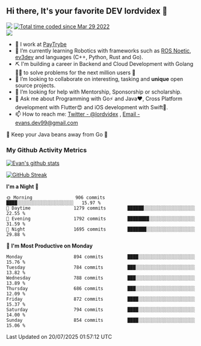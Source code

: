 ## Hi there, It's your favorite DEV lordvidex 👋
<img src="https://komarev.com/ghpvc/?username=lordvidex&label=Views&color=blue&style=plastic" /> <a href="https://wakatime.com/@0e56db35-d16b-410a-acc0-4085055304bf"><img src="https://wakatime.com/badge/user/0e56db35-d16b-410a-acc0-4085055304bf.svg" alt="Total time coded since Mar 29 2022" /></a>  
![](https://github-profile-trophy.vercel.app/?username=lordvidex)
- 🔭 I work at [PayTrybe](https://www.paytrybe.com)
- 🌱 I’m currently learning Robotics with frameworks such as [ROS Noetic](ros.org), [ev3dev](www.ev3dev.org) and languages (C++, Python, Rust and Go).
- ⛏️ I'm building a career in Backend and Cloud Development with Golang 🧙🏼 to solve problems for the next million users 🤌
- 👯 I’m looking to collaborate on interesting, tasking and **unique** open source projects.
- 🤔 I’m looking for help with Mentorship, Sponsorship or scholarship.
- 💬 Ask me about Programming with Go⚡️ and Java❤️, Cross Platform development with Flutter😍 and iOS development with Swift🚀.
- 📫 How to reach me: [Twitter - @lordvidex](https://twitter.com/lordvidex) , [Email - evans.dev99@gmail.com](mailto:evans.dev99@gmail.com?body=Hello%20Evans,)
  
    
🎤 Keep your Java beans away from Go 🌚
  
  
### My Github Activity Metrics
<div>
<!-- <a href="https://github.com/lordvidex">
  <img src="https://github-readme-stats.vercel.app/api/top-langs/?username=lordvidex&theme=light" />
</a>    -->
<!-- [![Top Langs](https://github-readme-stats.vercel.app/api/top-langs/?username=lordvidex)](https://github.com/lordvidex/)  -->
<a href="https://github.com/lordvidex">
 <img src="https://github-readme-stats.vercel.app/api?username=lordvidex&show_icons=true&theme=light&line_height=27" alt="Evan's github stats"/>
</a>
</div>

[![GitHub Streak](https://github-readme-streak-stats.herokuapp.com?user=lordvidex&theme=github-dark&hide_border=true)](https://git.io/streak-stats)

<!--
  <a href="https://github.com/iampawan/FlutterExampleApps">
    <img align="center" src="https://github-readme-stats.vercel.app/api/pin/?username=iampawan&repo=FlutterExampleApps&theme=light" />

  </a>
  <a href="https://github.com/iampawan/VelocityX">
   <img align="center" src="https://github-readme-stats.vercel.app/api/pin/?username=iampawan&repo=VelocityX&theme=light" />
  </a>
-->
<!--START_SECTION:waka-->
**I'm a Night 🦉** 

```text
🌞 Morning                906 commits         ████░░░░░░░░░░░░░░░░░░░░░   15.97 % 
🌆 Daytime                1279 commits        ██████░░░░░░░░░░░░░░░░░░░   22.55 % 
🌃 Evening                1792 commits        ████████░░░░░░░░░░░░░░░░░   31.59 % 
🌙 Night                  1695 commits        ███████░░░░░░░░░░░░░░░░░░   29.88 % 
```
📅 **I'm Most Productive on Monday** 

```text
Monday                   894 commits         ████░░░░░░░░░░░░░░░░░░░░░   15.76 % 
Tuesday                  784 commits         ███░░░░░░░░░░░░░░░░░░░░░░   13.82 % 
Wednesday                788 commits         ███░░░░░░░░░░░░░░░░░░░░░░   13.89 % 
Thursday                 686 commits         ███░░░░░░░░░░░░░░░░░░░░░░   12.09 % 
Friday                   872 commits         ████░░░░░░░░░░░░░░░░░░░░░   15.37 % 
Saturday                 794 commits         ████░░░░░░░░░░░░░░░░░░░░░   14.00 % 
Sunday                   854 commits         ████░░░░░░░░░░░░░░░░░░░░░   15.06 % 
```



 Last Updated on 20/07/2025 01:57:12 UTC
<!--END_SECTION:waka-->
